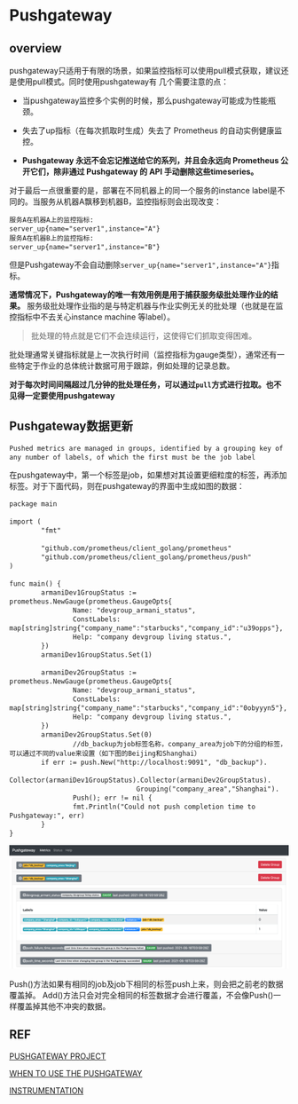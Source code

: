 # Pushgateway

## overview

pushgateway只适用于有限的场景，如果监控指标可以使用pull模式获取，建议还是使用pull模式。同时使用pushgateway有
几个需要注意的点：

-   当pushgateway监控多个实例的时候，那么pushgateway可能成为性能瓶颈。

-   失去了up指标（在每次抓取时生成）失去了 Prometheus 的自动实例健康监控。

-   **Pushgateway 永远不会忘记推送给它的系列，并且会永远向 Prometheus 公开它们，除非通过 Pushgateway 的 API 手动删除这些timeseries。**

对于最后一点很重要的是，部署在不同机器上的同一个服务的instance label是不同的。当服务从机器A飘移到机器B，监控指标则会出现改变：

```
服务A在机器A上的监控指标:
server_up{name="server1",instance="A"}
服务A在机器B上的监控指标:
server_up{name="server1",instance="B"} 
```

但是Pushgateway不会自动删除`server_up{name="server1",instance="A"}`指标。



**通常情况下，Pushgateway的唯一有效用例是用于捕获服务级批处理作业的结果。** 服务级批处理作业指的是与特定机器与作业实例无关的批处理（也就是在监控指标中不去关心instance machine 等label）。

> 批处理的特点就是它们不会连续运行，这使得它们抓取变得困难。

批处理通常关键指标就是上一次执行时间（监控指标为gauge类型），通常还有一些特定于作业的总体统计数据可用于跟踪，例如处理的记录总数。

**对于每次时间间隔超过几分钟的批处理任务，可以通过`pull`方式进行拉取。也不见得一定要使用pushgateway**



## Pushgateway数据更新

```
Pushed metrics are managed in groups, identified by a grouping key of any number of labels, of which the first must be the job label
```

在pushgateway中，第一个标签是job，如果想对其设置更细粒度的标签，再添加标签。对于下面代码，则在pushgateway的界面中生成如图的数据： 

```
package main

import (
        "fmt"

        "github.com/prometheus/client_golang/prometheus"
        "github.com/prometheus/client_golang/prometheus/push"
)

func main() {
        armaniDev1GroupStatus := prometheus.NewGauge(prometheus.GaugeOpts{
                Name: "devgroup_armani_status",
                ConstLabels: map[string]string{"company_name":"starbucks","company_id":"u39opps"},
                Help: "company devgroup living status.",
        })
        armaniDev1GroupStatus.Set(1)

        armaniDev2GroupStatus := prometheus.NewGauge(prometheus.GaugeOpts{
                Name: "devgroup_armani_status",
                ConstLabels: map[string]string{"company_name":"starbucks","company_id":"0obyyyn5"},
                Help: "company devgroup living status.",
        })
        armaniDev2GroupStatus.Set(0)
				//db_backup为job标签名称，company_area为job下的分组的标签，可以通过不同的value来设置（如下图的Beijing和Shanghai）
        if err := push.New("http://localhost:9091", "db_backup").
                Collector(armaniDev1GroupStatus).Collector(armaniDev2GroupStatus).
								Grouping("company_area","Shanghai").
                Push(); err != nil {
                fmt.Println("Could not push completion time to Pushgateway:", err)
        }
}
```



![image-20210618120309103](./image/image-20210618120309103.png)

Push()方法如果有相同的job及job下相同的标签push上来，则会把之前老的数据覆盖掉。
Add()方法只会对完全相同的标签数据才会进行覆盖，不会像Push()一样覆盖掉其他不冲突的数据。



## REF

[PUSHGATEWAY PROJECT](https://github.com/prometheus/pushgateway)

[WHEN TO USE THE PUSHGATEWAY](https://prometheus.io/docs/practices/pushing/)

[INSTRUMENTATION](https://prometheus.io/docs/practices/instrumentation/#batch-jobs)


